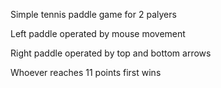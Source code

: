 Simple tennis paddle game for 2 palyers 

Left paddle operated by mouse movement 

Right paddle operated by top and bottom arrows 

Whoever reaches 11 points first wins 
